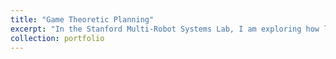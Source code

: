 ```yaml
---
title: "Game Theoretic Planning"
excerpt: "In the Stanford Multi-Robot Systems Lab, I am exploring how learned objectives can improve speed and precision of game-theoretic planners for automous vehicles. <br/><img src='/images/gtp.png'>"
collection: portfolio
---
```

